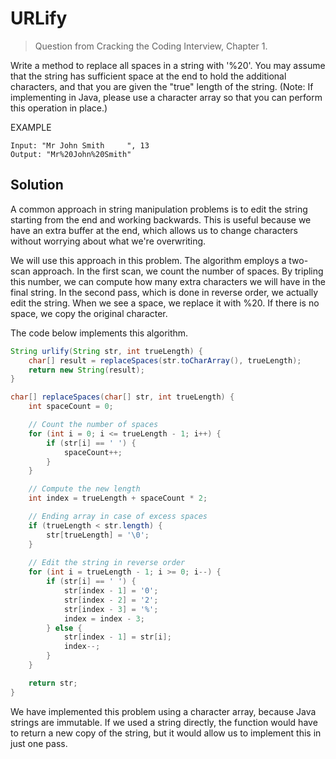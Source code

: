# URLify

> Question from Cracking the Coding Interview, Chapter 1.

Write a method to replace all spaces in a string with '%20'. You may assume that the string has sufficient space at the end to hold the additional characters, and that you are given the "true" length of the string. (Note: If implementing in Java, please use a character array so that you can perform this operation in place.)

EXAMPLE

```plaintext
Input: "Mr John Smith     ", 13
Output: "Mr%20John%20Smith"
```

## Solution

A common approach in string manipulation problems is to edit the string starting from the end and working backwards. This is useful because we have an extra buffer at the end, which allows us to change characters without worrying about what we're overwriting.

We will use this approach in this problem. The algorithm employs a two-scan approach. In the first scan, we count the number of spaces. By tripling this number, we can compute how many extra characters we will have in the final string. In the second pass, which is done in reverse order, we actually edit the string. When we see a space, we replace it with %20. If there is no space, we copy the original character.

The code below implements this algorithm.

```java
String urlify(String str, int trueLength) {
    char[] result = replaceSpaces(str.toCharArray(), trueLength);
    return new String(result);
}

char[] replaceSpaces(char[] str, int trueLength) {
    int spaceCount = 0;

    // Count the number of spaces
    for (int i = 0; i <= trueLength - 1; i++) {
        if (str[i] == ' ') {
            spaceCount++;
        }
    }

    // Compute the new length
    int index = trueLength + spaceCount * 2;

    // Ending array in case of excess spaces
    if (trueLength < str.length) {
        str[trueLength] = '\0';
    }
    
    // Edit the string in reverse order
    for (int i = trueLength - 1; i >= 0; i--) {
        if (str[i] == ' ') {
            str[index - 1] = '0';
            str[index - 2] = '2';
            str[index - 3] = '%';
            index = index - 3;
        } else {
            str[index - 1] = str[i];
            index--;
        }
    }

    return str;
}
```

We have implemented this problem using a character array, because Java strings are immutable. If we used a string directly, the function would have to return a new copy of the string, but it would allow us to implement this in just one pass.
